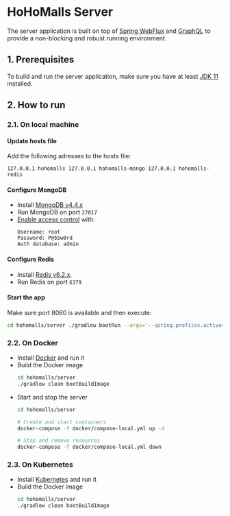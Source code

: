 # HoHoMalls Server

The server application is built on top
of [Spring WebFlux](https://docs.spring.io/spring-framework/docs/current/reference/html/web-reactive.html)
and [GraphQL](https://graphql.org/) to provide a non-blocking and robust running environment.

## 1. Prerequisites

To build and run the server application, make sure you have at least [JDK 11](http://openjdk.java.net/) installed.

## 2. How to run

### 2.1. On local machine

#### Update hosts file

Add the following adresses to the hosts file:

````
127.0.0.1 hohomalls 127.0.0.1 hohomalls-mongo 127.0.0.1 hohomalls-redis
````

#### Configure MongoDB

- Install [MongoDB v4.4.x](https://www.mongodb.com/try/download)
- Run MongoDB on port `27017`
- [Enable access control](https://docs.mongodb.com/v4.4/tutorial/enable-authentication/) with:
    ````
    Username: root
    Password: P@55w0rd
    Auth database: admin
    ````

#### Configure Redis

- Install [Redis v6.2.x](https://redis.io/download).
- Run Redis on port `6379`

#### Start the app

Make sure port 8080 is available and then execute:

````bash 
cd hohomalls/server ./gradlew bootRun --args='--spring.profiles.active=local'
````

### 2.2. On Docker

- Install [Docker](https://www.docker.com/get-started) and run it
- Build the Docker image
    ````bash
    cd hohomalls/server
    ./gradlew clean bootBuildImage
    ````
- Start and stop the server
    ````bash
    cd hohomalls/server
    
    # Create and start containers
    docker-compose -f docker/compose-local.yml up -d
    
    # Stop and remove resources
    docker-compose -f docker/compose-local.yml down
    ````

### 2.3. On Kubernetes

- Install [Kubernetes](https://kubernetes.io/docs/setup/) and run it
- Build the Docker image
    ````bash
    cd hohomalls/server
    ./gradlew clean bootBuildImage
    ````